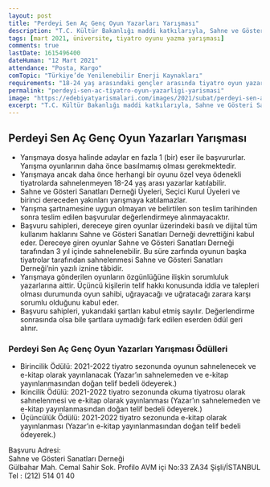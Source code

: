 ```yaml
---
layout: post
title: "Perdeyi Sen Aç Genç Oyun Yazarları Yarışması"
description: "T.C. Kültür Bakanlığı maddi katkılarıyla, Sahne ve Gösteri Sanatları Derneği PERDEYİ SEN AÇ!sloganıyla birlikte geleceğin genç oyun yazarlarını arıyor."
tags: [mart 2021, üniversite, tiyatro oyunu yazma yarışması]
comments: true
lastDate: 1615496400 
dateHuman: "12 Mart 2021"
attendance: "Posta, Kargo"
comTopic: "Türkiye’de Yenilenebilir Enerji Kaynakları"
requirements: "18-24 yaş arasındaki gençler arasında tiyatro oyun yazarlığı yarışması"
permalink: "perdeyi-sen-ac-tiyatro-oyun-yazarligi-yarismasi"
image: "https://edebiyatyarismalari.com/images/2021/subat/perdeyi-sen-ac-tiyatro-oyun-yazarligi-yarismasi.jpg"
excerpt: "T.C. Kültür Bakanlığı maddi katkılarıyla, Sahne ve Gösteri Sanatları Derneği PERDEYİ SEN AÇ!sloganıyla birlikte geleceğin genç oyun yazarlarını arıyor."
---
```


## Perdeyi Sen Aç Genç Oyun Yazarları Yarışması
- Yarışmaya dosya halinde adaylar en fazla 1 (bir) eser ile başvururlar. Yarışma oyunlarının daha önce basılmamış olması gerekmektedir.
- Yarışmaya ancak daha önce herhangi bir oyunu özel veya ödenekli tiyatrolarda sahnelenmeyen 18-24 yaş arası yazarlar katılabilir.
- Sahne ve Gösteri Sanatları Derneği Üyeleri, Seçici Kurul Üyeleri ve birinci dereceden yakınları yarışmaya katılamazlar.
- Yarışma şartnamesine uygun olmayan ve belirtilen son teslim tarihinden sonra teslim edilen başvurular değerlendirmeye alınmayacaktır.
- Başvuru sahipleri, dereceye giren oyunlar üzerindeki basılı ve dijital tüm kullanım haklarını Sahne ve Gösteri Sanatları Derneği devrettiğini kabul eder. Dereceye giren oyunlar Sahne ve Gösteri Sanatları Derneği tarafından 3 yıl içinde sahnelenebilir. Bu süre zarfında oyunun başka tiyatrolar tarafından sahnelenmesi Sahne ve Gösteri Sanatları Derneği’nin yazılı iznine tâbidir.
- Yarışmaya gönderilen oyunların özgünlüğüne ilişkin sorumluluk yazarlarına aittir. Üçüncü kişilerin telif hakkı konusunda iddia ve talepleri olması durumunda oyun sahibi, uğrayacağı ve uğratacağı zarara karşı sorumlu olduğunu kabul eder.
- Başvuru sahipleri, yukarıdaki şartları kabul etmiş sayılır. Değerlendirme sonrasında olsa bile şartlara uymadığı fark edilen eserden ödül geri alınır.

### Perdeyi Sen Aç Genç Oyun Yazarları Yarışması Ödülleri
- Birincilik Ödülü: 2021-2022 tiyatro sezonunda oyunun sahnelenecek ve e-kitap olarak yayınlanacak (Yazar’ın sahnelemeden ve e-kitap yayınlanmasından doğan telif bedeli ödeyerek.)
- İkincilik Ödülü: 2021-2022 tiyatro sezonunda okuma tiyatrosu olarak sahnelenmesi ve e-kitap olarak yayınlanması (Yazar’ın sahnelemeden ve e-kitap yayınlanmasından doğan telif bedeli ödeyerek.)
- Üçüncülük Ödülü: 2021-2022 tiyatro sezonunda e-kitap olarak yayınlanması (Yazar’ın e-kitap yayınlanmasından doğan telif bedeli ödeyerek.)

Başvuru Adresi:  
Sahne ve Gösteri Sanatları Derneği  
Gülbahar Mah. Cemal Sahir Sok. Profilo AVM içi No:33 ZA34 Şişli/İSTANBUL  
Tel : (212) 514 01 40  